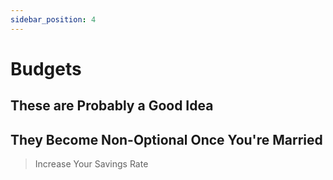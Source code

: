 ```yaml
---
sidebar_position: 4
---
```


# Budgets

## These are Probably a Good Idea

## They Become Non-Optional Once You're Married

>Increase Your Savings Rate